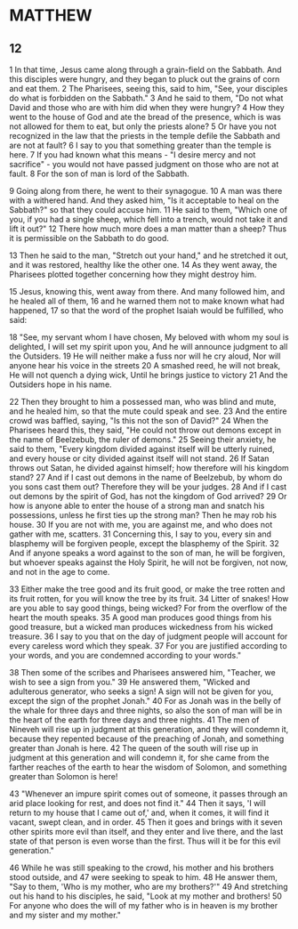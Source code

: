 # MATTHEW

## 12

1 In that time, Jesus came along through a grain-field on the Sabbath. And this disciples were hungry, and they began to pluck out the grains of corn and eat them. 2 The Pharisees, seeing this, said to him, "See, your disciples do what is forbidden on the Sabbath." 3 And he said to them, "Do not what David and those who are with him did when they were hungry? 4 How they went to the house of God and ate the bread of the presence, which is was not allowed for them to eat, but only the priests alone? 5 Or have you not recognized in the law that the priests in the temple defile the Sabbath and are not at fault? 6 I say to you that something greater than the temple is here. 7 If you had known what this means - "I desire mercy and not sacrifice" - you would not have passed judgment on those who are not at fault. 8 For the son of man is lord of the Sabbath.

9 Going along from there, he went to their synagogue. 10 A man was there with a withered hand. And they asked him, "Is it acceptable to heal on the Sabbath?" so that they could accuse him. 11 He said to them, "Which one of you, if you had a single sheep, which fell into a trench, would not take it and lift it out?" 12 There how much more does a man matter than a sheep? Thus it is permissible on the Sabbath to do good.

13 Then he said to the man, "Stretch out your hand," and he stretched it out, and it was restored, healthy like the other one. 14 As they went away, the Pharisees plotted together concerning how they might destroy him. 

15 Jesus, knowing this, went away from there. And many followed him, and he healed all of them, 16 and he warned them not to make known what had happened, 17 so that the word of the prophet Isaiah would be fulfilled, who said:

18 "See, my servant whom I have chosen,
My beloved with whom my soul is delighted,
I will set my spirit upon you,
And he will announce judgment to all the Outsiders.
19 He will neither make a fuss nor will he cry aloud,
Nor will anyone hear his voice in the streets
20 A smashed reed, he will not break,
He will not quench a dying wick,
Until he brings justice to victory
21 And the Outsiders hope in his name.

22 Then they brought to him a possessed man, who was blind and mute, and he healed him, so that the mute could speak and see. 23 And the entire crowd was baffled, saying, "Is this not the son of David?" 24 When the Pharisees heard this, they said, "He could not throw out demons except in the name of Beelzebub, the ruler of demons." 25 Seeing their anxiety, he said to them, "Every kingdom divided against itself will be utterly ruined, and every house or city divided against itself will not stand. 26 If Satan throws out Satan, he divided against himself; how therefore will his kingdom stand? 27 And if I cast out demons in the name of Beelzebub, by whom do you sons cast them out? Therefore they will be your judges. 28 And if I cast out demons by the spirit of God, has not the kingdom of God arrived? 29 Or how is anyone able to enter the house of a strong man and snatch his possessions, unless he first ties up the strong man? Then he may rob his house. 30 If you are not with me, you are against me, and who does not gather with me, scatters. 31 Concerning this, I say to you, every sin and blasphemy will be forgiven people, except the blasphemy of the Spirit. 32 And if anyone speaks a word against to the son of man, he will be forgiven, but whoever speaks against the Holy Spirit, he will not be forgiven, not now, and not in the age to come.

33 Either make the tree good and its fruit good, or make the tree rotten and its fruit rotten, for you will know the tree by its fruit. 34 Litter of snakes! How are you able to say good things, being wicked? For from the overflow of the heart the mouth speaks. 35 A good man produces good things from his good treasure, but a wicked man produces wickedness from his wicked treasure. 36 I say to you that on the day of judgment people will account for every careless word which they speak. 37 For you are justified according to your words, and you are condemned according to your words."

38 Then some of the scribes and Pharisees answered him, "Teacher, we wish to see a sign from you." 39 He answered them, "Wicked and adulterous generator, who seeks a sign! A sign will not be given for you, except the sign of the prophet Jonah." 40 For as Jonah was in the belly of the whale for three days and three nights, so also the son of man will be in the heart of the earth for three days and three nights. 41 The men of Nineveh will rise up in judgment at this generation, and they will condemn it, because they repented because of the preaching of Jonah, and something greater than Jonah is here. 42 The queen of the south will rise up in judgment at this generation and will condemn it, for she came from the farther reaches of the earth to hear the wisdom of Solomon, and something greater than Solomon is here! 

43 "Whenever an impure spirit comes out of someone, it passes through an arid place looking for rest, and does not find it." 44 Then it says, 'I will return to my house that I came out of,' and, when it comes, it will find it vacant, swept clean, and in order. 45 Then it goes and brings with it seven other spirits more evil than itself, and they enter and live there, and the last state of that person is even worse than the first. Thus will it be for this evil generation."

46 While he was still speaking to the crowd, his mother and his brothers stood outside, and 47 were seeking to speak to him. 48 He answer them, "Say to them, 'Who is my mother, who are my brothers?'" 49 And stretching out his hand to his disciples, he said, "Look at my mother and brothers! 50 For anyone who does the will of my father who is in heaven is my brother and my sister and my mother."